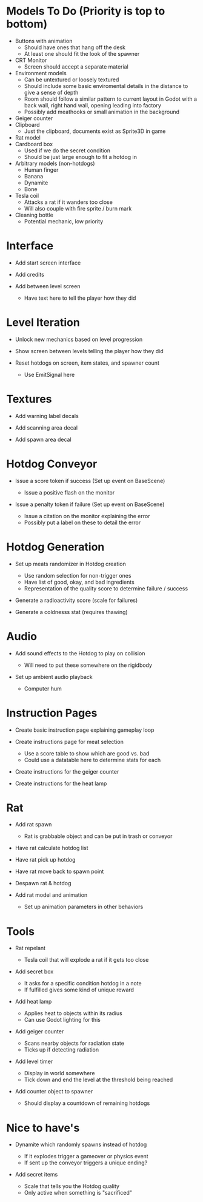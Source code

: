 # Models To Do (Priority is top to bottom)
- Buttons with animation 
    - Should have ones that hang off the desk
    - At least one should fit the look of the spawner
- CRT Monitor
    - Screen should accept a separate material 
- Environment models
    - Can be untextured or loosely textured 
    - Should include some basic enviromental details in the distance to give a sense of depth
    - Room should follow a similar pattern to current layout in Godot with a back wall, right hand wall, opening leading into factory
    - Possibly add meathooks or small animation in the background 
- Geiger counter
- Clipboard 
    - Just the clipboard, documents exist as Sprite3D in game
- Rat model
- Cardboard box
    - Used if we do the secret condition 
    - Should be just large enough to fit a hotdog in 
- Arbitrary models (non-hotdogs)
    - Human finger
    - Banana
    - Dynamite
    - Bone
- Tesla coil
    - Attacks a rat if it wanders too close
    - Will also couple with fire sprite / burn mark 
- Cleaning bottle
    - Potential mechanic, low priority

# Interface
- Add start screen interface 

- Add credits

- Add between level screen 
    - Have text here to tell the player how they did

# Level Iteration
- Unlock new mechanics based on level progression

- Show screen between levels telling the player how they did

- Reset hotdogs on screen, item states, and spawner count
	- Use EmitSignal here

# Textures
- Add warning label decals

- Add scanning area decal

- Add spawn area decal

# Hotdog Conveyor
- Issue a score token if success (Set up event on BaseScene)
	- Issue a positive flash on the monitor 

- Issue a penalty token if failure (Set up event on BaseScene)
	- Issue a citation on the monitor explaining the error
	- Possibly put a label on these to detail the error

# Hotdog Generation
- Set up meats randomizer in Hotdog creation
	- Use random selection for non-trigger ones
	- Have list of good, okay, and bad ingredients
	- Representation of the quality score to determine failure / success

- Generate a radioactivity score (scale for failures)

- Generate a coldnesss stat (requires thawing)

# Audio
- Add sound effects to the Hotdog to play on collision
	- Will need to put these somewhere on the rigidbody

- Set up ambient audio playback
	- Computer hum

# Instruction Pages
- Create basic instruction page explaining gameplay loop

- Create instructions page for meat selection
	- Use a score table to show which are good vs. bad 
	- Could use a datatable here to determine stats for each

- Create instructions for the geiger counter

- Create instructions for the heat lamp 

# Rat
- Add rat spawn
	- Rat is grabbable object and can be put in trash or conveyor

- Have rat calculate hotdog list

- Have rat pick up hotdog

- Have rat move back to spawn point

- Despawn rat & hotdog 

- Add rat model and animation
	- Set up animation parameters in other behaviors

# Tools
- Rat repelant
	- Tesla coil that will explode a rat if it gets too close

- Add secret box
	- It asks for a specific condition hotdog in a note
	- If fulfilled gives some kind of unique reward

- Add heat lamp
	- Applies heat to objects within its radius
	- Can use Godot lighting for this

- Add geiger counter
	- Scans nearby objects for radiation state
	- Ticks up if detecting radiation

- Add level timer
	- Display in world somewhere
	- Tick down and end the level at the threshold being reached

- Add counter object to spawner
	- Should display a countdown of remaining hotdogs

# Nice to have's
- Dynamite which randomly spawns instead of hotdog
	- If it explodes trigger a gameover or physics event
	- If sent up the conveyor triggers a unique ending?

- Add secret items
	- Scale that tells you the Hotdog quality
	- Only active when something is "sacrificed" 